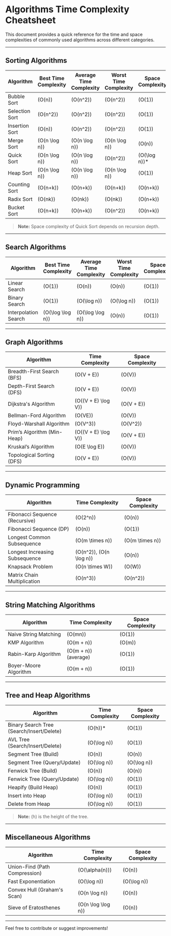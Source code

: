# Algorithms Time Complexity Cheatsheet

This document provides a quick reference for the time and space complexities of commonly used algorithms across different categories.

---

## Sorting Algorithms

| Algorithm        | Best Time Complexity | Average Time Complexity | Worst Time Complexity | Space Complexity |
|-------------------|----------------------|-------------------------|-----------------------|------------------|
| Bubble Sort      | \(O(n)\)            | \(O(n^2)\)              | \(O(n^2)\)            | \(O(1)\)         |
| Selection Sort   | \(O(n^2)\)          | \(O(n^2)\)              | \(O(n^2)\)            | \(O(1)\)         |
| Insertion Sort   | \(O(n)\)            | \(O(n^2)\)              | \(O(n^2)\)            | \(O(1)\)         |
| Merge Sort       | \(O(n \log n)\)     | \(O(n \log n)\)         | \(O(n \log n)\)       | \(O(n)\)         |
| Quick Sort       | \(O(n \log n)\)     | \(O(n \log n)\)         | \(O(n^2)\)            | \(O(\log n)\)*   |
| Heap Sort        | \(O(n \log n)\)     | \(O(n \log n)\)         | \(O(n \log n)\)       | \(O(1)\)         |
| Counting Sort    | \(O(n+k)\)          | \(O(n+k)\)              | \(O(n+k)\)            | \(O(n+k)\)       |
| Radix Sort       | \(O(nk)\)           | \(O(nk)\)               | \(O(nk)\)             | \(O(n+k)\)       |
| Bucket Sort      | \(O(n+k)\)          | \(O(n+k)\)              | \(O(n^2)\)            | \(O(n+k)\)       |

> **Note:** Space complexity of Quick Sort depends on recursion depth.

---

## Search Algorithms

| Algorithm            | Best Time Complexity | Average Time Complexity | Worst Time Complexity | Space Complexity |
|-----------------------|----------------------|-------------------------|-----------------------|------------------|
| Linear Search        | \(O(1)\)            | \(O(n)\)               | \(O(n)\)              | \(O(1)\)         |
| Binary Search        | \(O(1)\)            | \(O(\log n)\)          | \(O(\log n)\)         | \(O(1)\)         |
| Interpolation Search | \(O(\log \log n)\)  | \(O(\log \log n)\)      | \(O(n)\)              | \(O(1)\)         |

---

## Graph Algorithms

| Algorithm                        | Time Complexity         | Space Complexity |
|----------------------------------|-------------------------|------------------|
| Breadth-First Search (BFS)       | \(O(V + E)\)            | \(O(V)\)         |
| Depth-First Search (DFS)         | \(O(V + E)\)            | \(O(V)\)         |
| Dijkstra's Algorithm             | \(O((V + E) \log V)\)   | \(O(V + E)\)     |
| Bellman-Ford Algorithm           | \(O(VE)\)              | \(O(V)\)         |
| Floyd-Warshall Algorithm         | \(O(V^3)\)             | \(O(V^2)\)       |
| Prim’s Algorithm (Min-Heap)      | \(O((V + E) \log V)\)   | \(O(V + E)\)     |
| Kruskal’s Algorithm              | \(O(E \log E)\)        | \(O(V)\)         |
| Topological Sorting (DFS)        | \(O(V + E)\)            | \(O(V)\)         |

---

## Dynamic Programming

| Algorithm                        | Time Complexity         | Space Complexity |
|----------------------------------|-------------------------|------------------|
| Fibonacci Sequence (Recursive)  | \(O(2^n)\)             | \(O(n)\)         |
| Fibonacci Sequence (DP)         | \(O(n)\)               | \(O(1)\)         |
| Longest Common Subsequence       | \(O(m \times n)\)      | \(O(m \times n)\)|
| Longest Increasing Subsequence   | \(O(n^2)\), \(O(n \log n)\) | \(O(n)\)         |
| Knapsack Problem                 | \(O(n \times W)\)      | \(O(W)\)         |
| Matrix Chain Multiplication      | \(O(n^3)\)             | \(O(n^2)\)       |

---

## String Matching Algorithms

| Algorithm                        | Time Complexity         | Space Complexity |
|----------------------------------|-------------------------|------------------|
| Naive String Matching            | \(O(mn)\)              | \(O(1)\)         |
| KMP Algorithm                    | \(O(m + n)\)           | \(O(m)\)         |
| Rabin-Karp Algorithm             | \(O(m + n)\) (average) | \(O(1)\)         |
| Boyer-Moore Algorithm            | \(O(m + n)\)           | \(O(1)\)         |

---

## Tree and Heap Algorithms

| Algorithm                        | Time Complexity         | Space Complexity |
|----------------------------------|-------------------------|------------------|
| Binary Search Tree (Search/Insert/Delete) | \(O(h)\)*      | \(O(1)\)         |
| AVL Tree (Search/Insert/Delete)  | \(O(\log n)\)          | \(O(1)\)         |
| Segment Tree (Build)             | \(O(n)\)               | \(O(n)\)         |
| Segment Tree (Query/Update)      | \(O(\log n)\)          | \(O(\log n)\)    |
| Fenwick Tree (Build)             | \(O(n)\)               | \(O(n)\)         |
| Fenwick Tree (Query/Update)      | \(O(\log n)\)          | \(O(1)\)         |
| Heapify (Build Heap)             | \(O(n)\)               | \(O(1)\)         |
| Insert into Heap                 | \(O(\log n)\)          | \(O(1)\)         |
| Delete from Heap                 | \(O(\log n)\)          | \(O(1)\)         |

> **Note:** \(h\) is the height of the tree.

---

## Miscellaneous Algorithms

| Algorithm                        | Time Complexity         | Space Complexity |
|----------------------------------|-------------------------|------------------|
| Union-Find (Path Compression)    | \(O(\alpha(n))\)        | \(O(n)\)         |
| Fast Exponentiation              | \(O(\log n)\)           | \(O(\log n)\)    |
| Convex Hull (Graham's Scan)      | \(O(n \log n)\)         | \(O(n)\)         |
| Sieve of Eratosthenes            | \(O(n \log \log n)\)    | \(O(n)\)         |

---

Feel free to contribute or suggest improvements!
